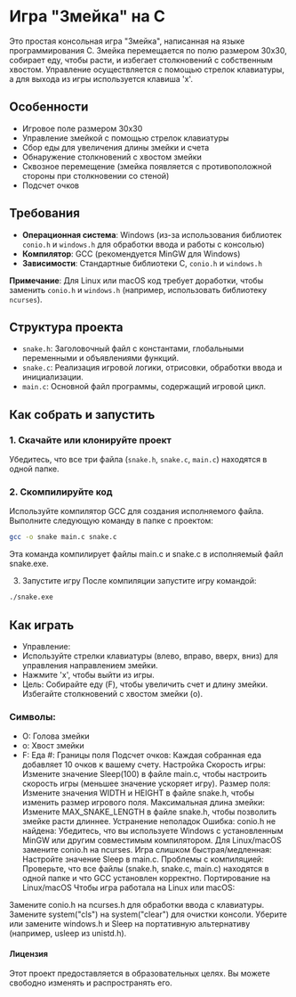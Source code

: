 # Игра "Змейка" на C

Это простая консольная игра "Змейка", написанная на языке программирования C. Змейка перемещается по полю размером 30x30, собирает еду, чтобы расти, и избегает столкновений с собственным хвостом. Управление осуществляется с помощью стрелок клавиатуры, а для выхода из игры используется клавиша 'x'.

## Особенности
- Игровое поле размером 30x30
- Управление змейкой с помощью стрелок клавиатуры
- Сбор еды для увеличения длины змейки и счета
- Обнаружение столкновений с хвостом змейки
- Сквозное перемещение (змейка появляется с противоположной стороны при столкновении со стеной)
- Подсчет очков

## Требования
- **Операционная система**: Windows (из-за использования библиотек `conio.h` и `windows.h` для обработки ввода и работы с консолью)
- **Компилятор**: GCC (рекомендуется MinGW для Windows)
- **Зависимости**: Стандартные библиотеки C, `conio.h` и `windows.h`

**Примечание**: Для Linux или macOS код требует доработки, чтобы заменить `conio.h` и `windows.h` (например, использовать библиотеку `ncurses`).

## Структура проекта
- `snake.h`: Заголовочный файл с константами, глобальными переменными и объявлениями функций.
- `snake.c`: Реализация игровой логики, отрисовки, обработки ввода и инициализации.
- `main.c`: Основной файл программы, содержащий игровой цикл.

## Как собрать и запустить

### 1. Скачайте или клонируйте проект
Убедитесь, что все три файла (`snake.h`, `snake.c`, `main.c`) находятся в одной папке.

### 2. Скомпилируйте код
Используйте компилятор GCC для создания исполняемого файла. Выполните следующую команду в папке с проектом:

```bash
gcc -o snake main.c snake.c
```

Эта команда компилирует файлы main.c и snake.c в исполняемый файл snake.exe.

3. Запустите игру
После компиляции запустите игру командой:
```bash
./snake.exe
```

## Как играть
- Управление:
- Используйте стрелки клавиатуры (влево, вправо, вверх, вниз) для управления направлением змейки.
- Нажмите 'x', чтобы выйти из игры.
- Цель: Собирайте еду (F), чтобы увеличить счет и длину змейки. Избегайте столкновений с хвостом змейки (o).
### Символы:
 - O: Голова змейки
 - o: Хвост змейки
 - F: Еда
#: Границы поля
Подсчет очков: Каждая собранная еда добавляет 10 очков к вашему счету.
Настройка
Скорость игры: Измените значение Sleep(100) в файле main.c, чтобы настроить скорость игры (меньшее значение ускоряет игру).
Размер поля: Измените значения WIDTH и HEIGHT в файле snake.h, чтобы изменить размер игрового поля.
Максимальная длина змейки: Измените MAX_SNAKE_LENGTH в файле snake.h, чтобы позволить змейке расти длиннее.
Устранение неполадок
Ошибка: conio.h не найдена: Убедитесь, что вы используете Windows с установленным MinGW или другим совместимым компилятором. Для Linux/macOS замените conio.h на ncurses.
Игра слишком быстрая/медленная: Настройте значение Sleep в main.c.
Проблемы с компиляцией: Проверьте, что все файлы (snake.h, snake.c, main.c) находятся в одной папке и что GCC установлен корректно.
Портирование на Linux/macOS
Чтобы игра работала на Linux или macOS:

Замените conio.h на ncurses.h для обработки ввода с клавиатуры.
Замените system("cls") на system("clear") для очистки консоли.
Уберите или замените windows.h и Sleep на портативную альтернативу (например, usleep из unistd.h).
#### Лицензия
Этот проект предоставляется в образовательных целях. Вы можете свободно изменять и распространять его.
